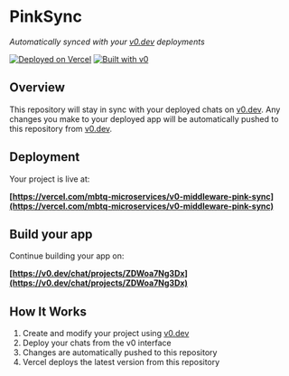 # PinkSync

*Automatically synced with your [v0.dev](https://v0.dev) deployments*

[![Deployed on Vercel](https://img.shields.io/badge/Deployed%20on-Vercel-black?style=for-the-badge&logo=vercel)](https://vercel.com/mbtq-microservices/v0-middleware-pink-sync)
[![Built with v0](https://img.shields.io/badge/Built%20with-v0.dev-black?style=for-the-badge)](https://v0.dev/chat/projects/ZDWoa7Ng3Dx)

## Overview

This repository will stay in sync with your deployed chats on [v0.dev](https://v0.dev).
Any changes you make to your deployed app will be automatically pushed to this repository from [v0.dev](https://v0.dev).

## Deployment

Your project is live at:

**[https://vercel.com/mbtq-microservices/v0-middleware-pink-sync](https://vercel.com/mbtq-microservices/v0-middleware-pink-sync)**

## Build your app

Continue building your app on:

**[https://v0.dev/chat/projects/ZDWoa7Ng3Dx](https://v0.dev/chat/projects/ZDWoa7Ng3Dx)**

## How It Works

1. Create and modify your project using [v0.dev](https://v0.dev)
2. Deploy your chats from the v0 interface
3. Changes are automatically pushed to this repository
4. Vercel deploys the latest version from this repository